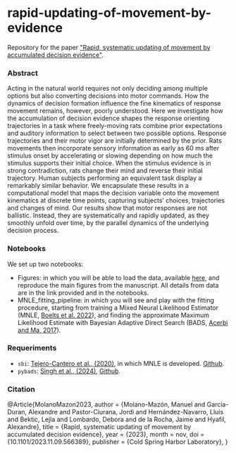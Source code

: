 # rapid-updating-of-movement-by-evidence
Repository for the paper ["Rapid, systematic updating of movement by accumulated decision evidence"](https://www.biorxiv.org/content/10.1101/2023.11.09.566389v2).

### Abstract
Acting in the natural world requires not only deciding among multiple options but also converting decisions into motor commands. How the dynamics of decision formation influence the fine kinematics of response movement remains, however, poorly understood. Here we investigate how the accumulation of decision evidence shapes the response orienting trajectories in a task where freely-moving rats combine prior expectations and auditory information to select between two possible options. Response trajectories and their motor vigor are initially determined by the prior. Rats movements then incorporate sensory information as early as 60 ms after stimulus onset by accelerating or slowing depending on how much the stimulus supports their initial choice. When the stimulus evidence is in strong contradiction, rats change their mind and reverse their initial trajectory. Human subjects performing an equivalent task display a remarkably similar behavior. We encapsulate these results in a computational model that maps the decision variable onto the movement kinematics at discrete time points, capturing subjects’ choices, trajectories and changes of mind. Our results show that motor responses are not ballistic. Instead, they are systematically and rapidly updated, as they smoothly unfold over time, by the parallel dynamics of the underlying decision process.

### Notebooks
We set up two notebooks:
- Figures: in which you will be able to load the data, available [here](https://osf.io/794vk/), and reproduce the main figures from the manuscript. All details from data are in the link provided and in the notebooks.
- MNLE_fitting_pipeline: in which you will see and play with the fitting procedure, starting from training a Mixed Neural Likelihood Estimator (MNLE, [Boelts et al. 2022](https://elifesciences.org/articles/77220)), and finding the approximate Maximum Likelihood Estimate with Bayesian Adaptive Direct Search (BADS, [Acerbi and Ma, 2017](https://papers.nips.cc/paper_files/paper/2017/hash/df0aab058ce179e4f7ab135ed4e641a9-Abstract.html)).

### Requeriments
- ```sbi```: [Tejero-Cantero et al., (2020)](https://joss.theoj.org/papers/10.21105/joss.02505), in which MNLE is developed. [Github](https://github.com/sbi-dev/sbi).
- ```pybads```: [Singh et al., (2024)](https://joss.theoj.org/papers/10.21105/joss.05694), [Github](https://github.com/acerbilab/pybads).


### Citation
@Article{MolanoMazon2023,
  author    = {Molano-Mazón, Manuel and Garcia-Duran, Alexandre and Pastor-Ciurana, Jordi and Hernández-Navarro, Lluís and Bektic, Lejla and Lombardo, Debora and de la Rocha, Jaime and Hyafil, Alexandre},
  title     = {Rapid, systematic updating of movement by accumulated decision evidence},
  year      = {2023},
  month     = nov,
  doi       = {10.1101/2023.11.09.566389},
  publisher = {Cold Spring Harbor Laboratory},
}
